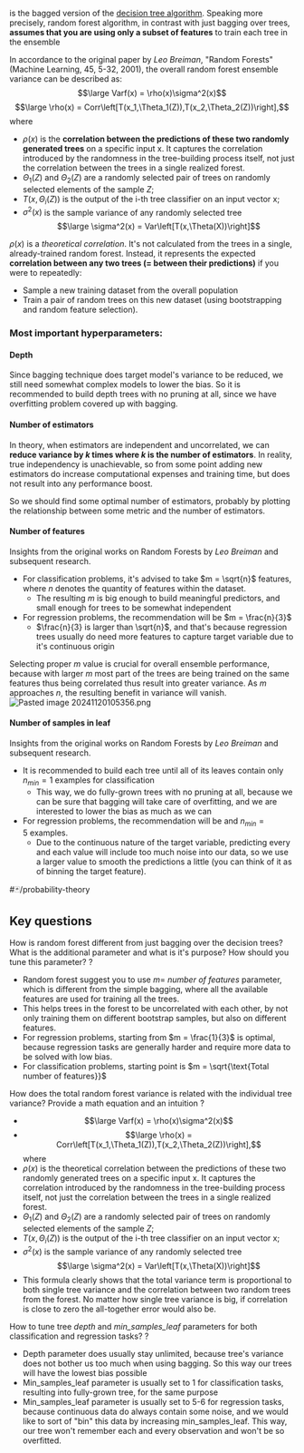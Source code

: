 is the bagged version of the [decision tree algorithm](decision%20tree%20algorithm.md). Speaking more precisely, random forest algorithm, in contrast with just bagging over trees, **assumes that you are using only a subset of features** to train each tree in the ensemble

In accordance to the original paper by *Leo Breiman*, "Random Forests" (Machine Learning, 45, 5-32, 2001), the overall random forest ensemble variance can be described as:
$$\large Varf(x) = \rho(x)\sigma^2(x)$$
$$\large \rho(x) = Corr\left[T(x_1,\Theta_1(Z)),T(x_2,\Theta_2(Z))\right],$$
where
- $ρ(x)$ is the **correlation between the predictions of these two randomly generated trees** on a specific input x. It captures the correlation introduced by the randomness in the tree-building process itself, not just the correlation between the trees in a single realized forest.
- $\Theta_{1}(Z)$ and $\Theta_{2}(Z)$ are a randomly selected pair of trees on randomly selected elements of the sample $Z$;
- $T(x,\Theta_{i}(Z))$ is the output of the i-th tree classifier on an input vector x;
- $\sigma^{2}(x)$ is the sample variance of any randomly selected tree $$\large \sigma^2(x) = Var\left[T(x,\Theta(X))\right]$$

$ρ(x)$ is a *theoretical correlation*. It's not calculated from the trees in a single, already-trained random forest. Instead, it represents the expected **correlation between any two trees (= between their predictions)** if you were to repeatedly:
- Sample a new training dataset from the overall population
- Train a pair of random trees on this new dataset (using bootstrapping and random feature selection).





### Most important hyperparameters:
#### Depth
Since bagging technique does target model's variance to be reduced, we still need somewhat complex models to lower the bias. So it is recommended to build depth trees with no pruning at all, since we have overfitting problem covered up with bagging.  

#### Number of estimators
In theory, when estimators are independent and uncorrelated, we can **reduce variance by $k$ times where $k$ is the number of estimators**. In reality, true independency is unachievable, so from some point adding new estimators do increase computational expenses and training time, but does not result into any performance boost. 

So we should find some optimal number of estimators, probably by plotting the relationship between some metric and the number of estimators.

#### Number of features
Insights from the original works on Random Forests by *Leo Breiman* and subsequent research. 

- For classification problems, it's advised to take $m = \sqrt{n}$ features, where $n$ denotes the quantity of features within the dataset.
	- The resulting $m$ is big enough to build meaningful predictors, and small enough for trees to be somewhat independent
- For regression problems, the recommendation will be $m = \frac{n}{3}$
	- $\frac{n}{3} is larger than \sqrt{n}$, and that's because regression trees usually do need more features to capture target variable due to it's continuous origin

Selecting proper $m$ value is crucial for overall ensemble performance, because with larger $m$ most part of the trees are being trained on the same features thus being correlated thus result into greater variance. As $m$ approaches $n$, the resulting benefit in variance will vanish.
![Pasted image 20241120105356.png](Pasted%20image%2020241120105356.png)

#### Number of samples in leaf
Insights from the original works on Random Forests by *Leo Breiman* and subsequent research. 

- It is recommended to build each tree until all of its leaves contain only $n_{min}=1$ examples for classification
	- This way, we do fully-grown trees with no pruning at all, because we can be sure that bagging will take care of overfitting, and we are interested to lower the bias as much as we can
- For regression problems, the recommendation will be and $n_{min}=5$ examples.
	- Due to the continuous nature of the target variable, predicting every and each value will include too much noise into our data, so we use a larger value to smooth the predictions a little (you can think of it as of binning the target feature).

#🃏/probability-theory 
## Key questions

How is random forest different from just bagging over the decision trees? What is the additional parameter and what is it's purpose? How should you tune this parameter?
?
- Random forest suggest you to use $m =$ *number of features* parameter, which is different from the simple bagging, where all the available features are used for training all the trees.
- This helps trees in the forest to be uncorrelated with each other, by not only training them on different bootstrap samples, but also on different features.
- For regression problems, starting from $m = \frac{1}{3}$ is optimal, because regression tasks are generally harder and require more data to be solved with low bias.
- For classification problems, starting point is $m = \sqrt{\text{Total number of features}}$
<!--SR:!2025-03-09,14,290-->


How does the total random forest variance is related with the individual tree variance? Provide a math equation and an intuition
?
- $$\large Varf(x) = \rho(x)\sigma^2(x)$$
- $$\large \rho(x) = Corr\left[T(x_1,\Theta_1(Z)),T(x_2,\Theta_2(Z))\right],$$
where
- $ρ(x)$ is the theoretical correlation between the predictions of these two randomly generated trees on a specific input x. It captures the correlation introduced by the randomness in the tree-building process itself, not just the correlation between the trees in a single realized forest.
- $\Theta_{1}(Z)$ and $\Theta_{2}(Z)$ are a randomly selected pair of trees on randomly selected elements of the sample $Z$;
- $T(x,\Theta_{i}(Z))$ is the output of the i-th tree classifier on an input vector x;
- $\sigma^{2}(x)$ is the sample variance of any randomly selected tree $$\large \sigma^2(x) = Var\left[T(x,\Theta(X))\right]$$
- This formula clearly shows that the total variance term is proportional to both single tree variance and the correlation between two random trees from the forest. No matter how single tree variance is big, if correlation is close to zero the all-together error would also be.
<!--SR:!2025-03-11,16,290-->


How to tune tree *depth* and *min_samples_leaf* parameters for both classification and regression tasks?
?
- Depth parameter does usually stay unlimited, because tree's variance does not bother us too much when using bagging. So this way our trees will have the lowest bias possible
- Min_samples_leaf parameter is usually set to 1 for classification tasks, resulting into fully-grown tree, for the same purpose
- Min_samples_leaf parameter is usually set to 5-6 for regression tasks, because continuous data do always contain some noise, and we would like to sort of "bin" this data by increasing min_samples_leaf. This way, our tree won't remember each and every observation and won't be so overfitted.
<!--SR:!2025-03-10,15,290-->


